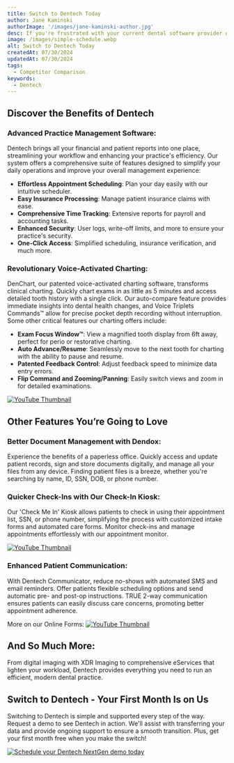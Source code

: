 ```yaml
---
title: Switch to Dentech Today
author: Jane Kaminski
authorImage: '/images/jane-kaminski-author.jpg'
desc: If you're frustrated with your current dental software provider due to frequent bugs, lack of support, outdated features, insufficient updates, and constant crashes, it's time for a change. Dentech offers a robust, reliable solution designed to meet your practice's needs.
image: /images/simple-schedule.webp
alt: Switch to Dentech Today
createdAt: 07/30/2024
updatedAt: 07/30/2024
tags:
  - Competitor Comparison
keywords:
  - Dentech
---
```


## Discover the Benefits of Dentech

### Advanced Practice Management Software:

Dentech brings all your financial and patient reports into one place, streamlining your workflow and enhancing your practice's efficiency. Our system offers a comprehensive suite of features designed to simplify your daily operations and improve your overall management experience:

- **Effortless Appointment Scheduling**: Plan your day easily with our intuitive scheduler.
- **Easy Insurance Processing**: Manage patient insurance claims with ease.
- **Comprehensive Time Tracking**: Extensive reports for payroll and accounting tasks.
- **Enhanced Security**: User logs, write-off limits, and more to ensure your practice's security.
- **One-Click Access**: Simplified scheduling, insurance verification, and much more.

### Revolutionary Voice-Activated Charting:

DenChart, our patented voice-activated charting software, transforms clinical charting. Quickly chart exams in as little as 5 minutes and access detailed tooth history with a single click. Our auto-compare feature provides immediate insights into dental health changes, and Voice Triplets Commands™ allow for precise pocket depth recording without interruption. Some other critical features our charting offers include:

- **Exam Focus Window™**: View a magnified tooth display from 6ft away, perfect for perio or restorative charting.
- **Auto Advance/Resume**: Seamlessly move to the next tooth for charting with the ability to pause and resume.
- **Patented Feedback Control**: Adjust feedback speed to minimize data entry errors.
- **Flip Command and Zooming/Panning**: Easily switch views and zoom in for detailed examinations.

[![YouTube Thumbnail](/images/restorative-thumbnail.webp)](https://www.youtube.com/watch?v=02nyPb1jtxE)

## Other Features You’re Going to Love

### Better Document Management with Dendox:

Experience the benefits of a paperless office. Quickly access and update patient records, sign and store documents digitally, and manage all your files from any device. Finding patient files is a breeze, whether you're searching by name, ID, SSN, DOB, or phone number.

### Quicker Check-Ins with Our Check-In Kiosk:

Our 'Check Me In' Kiosk allows patients to check in using their appointment list, SSN, or phone number, simplifying the process with customized intake forms and automated care forms. Monitor check-ins and manage appointments effortlessly with our appointment monitor.

[![YouTube Thumbnail](/images/patient-checkin-thumbnail.webp)](https://www.youtube.com/watch?v=0lxkAqjgMr8)

### Enhanced Patient Communication:

With Dentech Communicator, reduce no-shows with automated SMS and email reminders. Offer patients flexible scheduling options and send automatic pre- and post-op instructions. TRUE 2-way communication ensures patients can easily discuss care concerns, promoting better appointment adherence.

More on our Online Forms:
[![YouTube Thumbnail](/images/forms-thumbnail.webp)](https://www.youtube.com/watch?v=tdW0xSqcOC0)

## And So Much More:

From digital imaging with XDR Imaging to comprehensive eServices that lighten your workload, Dentech provides everything you need to run an efficient, modern dental practice.

## Switch to Dentech - Your First Month Is on Us

Switching to Dentech is simple and supported every step of the way. Request a demo to see Dentech in action. We'll assist with transferring your data and provide ongoing support to ensure a smooth transition. Plus, get your first month free when you make the switch!

[![Schedule your Dentech NextGen demo today](/images/schedule-call-CTA.webp 'Schedule your Dentech NextGen demo today')](/schedule)
